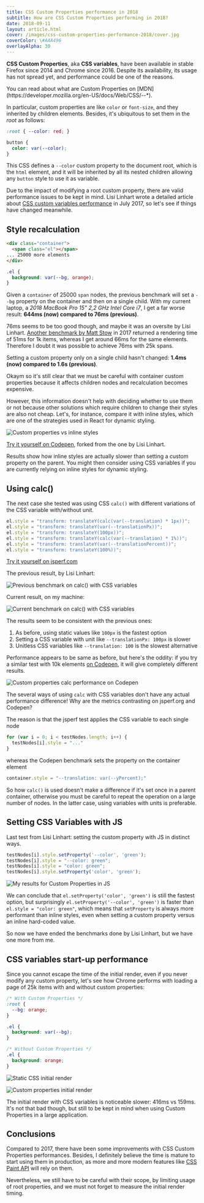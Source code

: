 ```yaml
---
title: CSS Custom Properties performance in 2018
subtitle: How are CSS Custom Properties performing in 2018?
date: 2018-09-11
layout: article.html
cover: /images/css-custom-properties-performance-2018/cover.jpg
coverColor: \#AAA496
overlayAlpha: 30
---
```


**CSS Custom Properties**, aka **CSS variables**, have been available in stable Firefox since 2014 and Chrome since 2016. Despite its availability, its usage has not spread yet, and performance could be one of the reasons.

<aside class="notice">
You can read about what are Custom Properties on [MDN](https://developer.mozilla.org/en-US/docs/Web/CSS/--*).
</aside>

In particular, custom properties are like `color` or `font-size`, and they inherited by children elements. Besides, it's ubiquitous to set them in the *root* as follows:

```css
:root { --color: red; }

button {
  color: var(--color);
}
```

This CSS defines a `--color` custom property to the document root, which is the `html` element, and it will be inherited by all its nested children  allowing any `button` style to use it as variable.

Due to the impact of modifying a root custom property, there are valid performance issues to be kept in mind. Lisi Linhart wrote a detailed article about [CSS custom variables performance](https://lisilinhart.info/) in July 2017, so let's see if things have changed meanwhile.

## Style recalculation 

```html
<div class="container">
  <span class="el"></span>
... 25000 more elements
</div>
``` 

```css
.el {
  background: var(--bg, orange);
}
```

Given a `container` of 25000 `span` nodes, the previous benchmark will set a `--bg` property on the container and then on a single child. With my current laptop, a *2018 MacBook Pro 15" 2,2 GHz Intel Core i7*, I get a far worse result: **644ms (now) compared to 76ms (previous)**.

76ms seems to be too good though, and maybe it was an oversite by Lisi Linhart. [Another benchmark by Matt Stow](https://codepen.io/stowball/pen/ygmLrQ) in 2017 returned a rendering time of 51ms for 1k items, whereas I get around 66ms for the same elements. Therefore I doubt it was possible to achieve 76ms with 25k spans.

Setting a custom property only on a single child hasn't changed: **1.4ms (now) compared to 1.6s (previous)**.

Okaym so it's still clear that we must be careful with container custom properties because it affects children nodes and recalculation becomes expensive.

However, this information doesn't help with deciding whether to use them or not because other solutions which require children to change their styles are also not cheap. Let's, for instance, compare it with inline styles, which are one of the strategies used in React for dynamic styling.

![Custom properties vs inline styles](/images/css-custom-properties-performance-2018/inline-vs-variables.png)

[Try it yourself on Codepen](https://codepen.io/jiayihu/pen/BOrLea?editors=0111), forked from the one by Lisi Linhart.

Results show how inline styles are actually slower than setting a custom property on the parent. You might then consider using CSS variables if you are currently relying on inline styles for dynamic styling.

## Using calc()

The next case she tested was using CSS `calc()` with different variations of the CSS variable with/without unit.

```js
el.style = "transform: translateY(calc(var(--translation) * 1px))";
el.style = "transform: translateY(var(--translationPx))";
el.style = "transform: translateY(100px))";
el.style = "transform: translateY(calc(var(--translation) * 1%))";
el.style = "transform: translateY(var(--translationPercent))";
el.style = "transform: translateY(100%))";
```

[Try it yourself on jsperf.com](https://jsperf.com/css-variables-with-without-calc)

The previous result, by Lisi Linhart:

![Previous benchmark on calc() with CSS variables](/images/css-custom-properties-performance-2018/lisi-calc.png)

Current result, on my machine:

![Current benchmark on calc() with CSS variables](/images/css-custom-properties-performance-2018/calc-benchmark.png)

The results seem to be consistent with the previous ones:

1. As before, using static values like `100px` is the fastest option
2. Setting a CSS variable with unit like `--translationPx: 100px` is slower
3. Unitless CSS variables like `--translation: 100` is the slowest alternative

Performance appears to be same as before, but here's the oddity: if you try a similar test with 10k elements [on Codepen](https://codepen.io/lisilinhart/pen/weExoJ?editors=0111), it will give completely different results.

![Custom properties calc performance on Codepen](/images/css-custom-properties-performance-2018/calc-benchmark-codepen.png)

The several ways of using `calc` with CSS variables don't have any actual performance difference! Why are the metrics contrasting on jsperf.org and Codepen?

The reason is that the jsperf test applies the CSS variable to each single node

```js
for (var i = 0; i < testNodes.length; i++) {
  testNodes[i].style = "..."
}
```

whereas the Codepen benchmark sets the property on the container element

```js
container.style = "--translation: var(--yPercent);" 
```

So how `calc()` is used doesn't make a difference if it's set once in a parent container, otherwise you must be careful to repeat the operation on a large number of nodes. In the latter case, using variables with units is preferable.

## Setting CSS Variables with JS

Last test from Lisi Linhart: setting the custom property with JS in distinct ways.

```js
testNodes[i].style.setProperty('--color', 'green');
testNodes[i].style = "--color: green";
testNodes[i].style = "color: green";
testNodes[i].style.setProperty('color', 'green');
```

![My results for Custom Properties in JS](/images/css-custom-properties-performance-2018/custom-properties-js.png)

We can conclude that `el.setProperty('color', 'green')` is still the fastest option, but surprisingly `el.setProperty('--color', 'green')` is faster than `el.style = "color: green"`, which means that `setProperty` is always more performant than inline styles, even when setting a custom property versus an inline hard-coded value.

So now we have ended the benchmarks done by Lisi Linhart, but we have one more from me.

## CSS variables start-up performance

Since you cannot escape the time of the initial render, even if you never modify any custom property, let's see how Chrome performs with loading a page of 25k items with and without custom properties:

```css
/* With Custom Properties */
:root {
  --bg: orange;
}

.el {
  background: var(--bg);
}
```

```css
/* Without Custom Properties */
.el {
  background: orange;
}
```

![Static CSS initial render](/images/css-custom-properties-performance-2018/start-up-static-css.png)

![Custom properties initial render](/images/css-custom-properties-performance-2018/start-up-CSS-variable.png)

The initial render with CSS variables is noticeable slower: 416ms vs 159ms. It's not that bad though, but still to be kept in mind when using Custom Properties in a large application.

## Conclusions

Compared to 2017, there have been some improvements with CSS Custom Properties performances. Besides, I definitely believe the time is mature to start using them in production, as more and more modern features like [CSS Paint API](https://developers.google.com/web/updates/2018/01/paintapi#parameterizing_your_worklet) will rely on them.

Nevertheless, we still have to be careful with their scope, by limiting usage of root properties, and we must not forget to measure the initial render timing.
